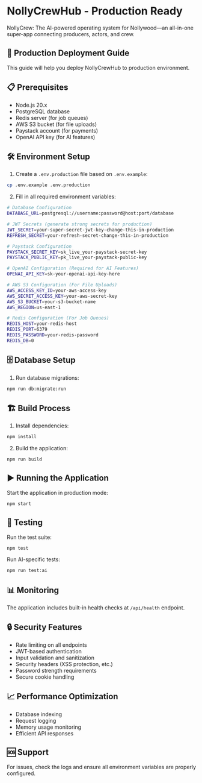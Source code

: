 # NollyCrewHub - Production Ready

NollyCrew: The AI-powered operating system for Nollywood—an all-in-one super-app connecting producers, actors, and crew.

## 🚀 Production Deployment Guide

This guide will help you deploy NollyCrewHub to production environment.

## 📋 Prerequisites

- Node.js 20.x
- PostgreSQL database
- Redis server (for job queues)
- AWS S3 bucket (for file uploads)
- Paystack account (for payments)
- OpenAI API key (for AI features)

## 🛠️ Environment Setup

1. Create a `.env.production` file based on `.env.example`:

```bash
cp .env.example .env.production
```

2. Fill in all required environment variables:

```bash
# Database Configuration
DATABASE_URL=postgresql://username:password@host:port/database

# JWT Secrets (generate strong secrets for production)
JWT_SECRET=your-super-secret-jwt-key-change-this-in-production
REFRESH_SECRET=your-refresh-secret-change-this-in-production

# Paystack Configuration
PAYSTACK_SECRET_KEY=sk_live_your-paystack-secret-key
PAYSTACK_PUBLIC_KEY=pk_live_your-paystack-public-key

# OpenAI Configuration (Required for AI Features)
OPENAI_API_KEY=sk-your-openai-api-key-here

# AWS S3 Configuration (For File Uploads)
AWS_ACCESS_KEY_ID=your-aws-access-key
AWS_SECRET_ACCESS_KEY=your-aws-secret-key
AWS_S3_BUCKET=your-s3-bucket-name
AWS_REGION=us-east-1

# Redis Configuration (For Job Queues)
REDIS_HOST=your-redis-host
REDIS_PORT=6379
REDIS_PASSWORD=your-redis-password
REDIS_DB=0
```

## 🗄️ Database Setup

1. Run database migrations:

```bash
npm run db:migrate:run
```

## 🏗️ Build Process

1. Install dependencies:

```bash
npm install
```

2. Build the application:

```bash
npm run build
```

## ▶️ Running the Application

Start the application in production mode:

```bash
npm start
```

## 🧪 Testing

Run the test suite:

```bash
npm test
```

Run AI-specific tests:

```bash
npm run test:ai
```

## 📊 Monitoring

The application includes built-in health checks at `/api/health` endpoint.

## 🔒 Security Features

- Rate limiting on all endpoints
- JWT-based authentication
- Input validation and sanitization
- Security headers (XSS protection, etc.)
- Password strength requirements
- Secure cookie handling

## 📈 Performance Optimization

- Database indexing
- Request logging
- Memory usage monitoring
- Efficient API responses

## 🆘 Support

For issues, check the logs and ensure all environment variables are properly configured.